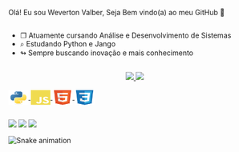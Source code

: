 Olá! Eu sou Weverton Valber, Seja Bem vindo(a) ao meu GitHub 🚀
 
 ##
- ❐ Atuamente cursando Análise e Desenvolvimento de Sistemas
- ⌕ Estudando Python e Jango 
- ↬ Sempre buscando inovação e mais conhecimento

 ##
 
<div align="center">
  <a href="https://github.com/Wevertonvcp">
  <img width="48%" src="https://github-readme-stats.vercel.app/api?username=Wevertonvcp&show_icons=true&theme=vue&include_all_commits=true&count_private=true"/>
  <img width="48%" src="https://github-readme-stats.vercel.app/api/top-langs/?username=Wevertonvcp&layout=compact&langs_count=7&theme=vue"/> <!--tokyonight-->
</div>
  
<div style="display: inline_block"><br>
  <img align="center" alt="Wev-Python" height="30" width="40" src="https://raw.githubusercontent.com/devicons/devicon/master/icons/python/python-original.svg">
  <img align="center" alt="Wev-Js" height="30" width="40" src="https://raw.githubusercontent.com/devicons/devicon/master/icons/javascript/javascript-plain.svg">
  <img align="center" alt="Wev-HTML" height="30" width="40" src="https://raw.githubusercontent.com/devicons/devicon/master/icons/html5/html5-original.svg">
  <img align="center" alt="Wev-CSS" height="30" width="40" src="https://raw.githubusercontent.com/devicons/devicon/master/icons/css3/css3-original.svg">
</div>
  
  ##
  
<div> 
  <a href="https://instagram.com/wevertonvcp/" target="_blank"><img src="https://img.shields.io/badge/-Instagram-%23E4405F?style=for-the-badge&logo=instagram&logoColor=white" target="_blank"></a>
  <a href = "mailto:weverton542@gmail.com"><img src="https://img.shields.io/badge/-Gmail-%23333?style=for-the-badge&logo=gmail&logoColor=white" target="_blank"></a>
  <a href="https://www.linkedin.com/in/weverton-valber-24027b206" target="_blank"><img src="https://img.shields.io/badge/-LinkedIn-%230077B5?style=for-the-badge&logo=linkedin&logoColor=white" target="_blank"></a> 
 
  ![Snake animation](https://github.com/Wevertonvcp/Wevertonvcp/blob/output/github-contribution-grid-snake.svg)
 
</div>
